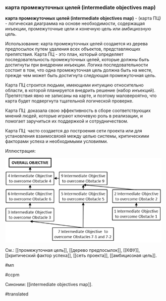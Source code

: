 ### карта промежуточных целей (intermediate objectives map)

**карта промежуточных целей (intermediate objectives map)** - (карта ПЦ) - логическая диаграмма на основе необходимости, содержащая инъекции, промежуточные цели и конечную цель или амбициозную цель.

Использование: карта промежуточных целей создается из дерева предпосылок путем удаления всех объектов, представляющих препятствия. Карта ПЦ - это план, который определяет последовательность промежуточных целей, которые должны быть достигнуты при внедрении инъекции. Логика последовательности состоит в том, что одна промежуточная цель должна быть на месте, прежде чем может быть достигнута следующая промежуточная цель.

Карта ПЦ строится людьми, имеющими интуицию относительно области, в которой планируется внедрить решение (набор инъекций). Препятствия явно не записаны на карте, и поэтому маловероятно, что карта будет подвергнута тщательной логической проверке.

Карта ПЦ  доказала свою эффективность в сборе соответствующих мнений людей, которые играют ключевую роль в реализации, и помогает заручиться их поддержкой и сотрудничеством.

Карта ПЦ  часто создается до построения сети проекта или для установления взаимосвязей между целью системы, критическими факторами успеха и необходимыми условиями.

Иллюстрация:

![](images/image111.png)

См.: [[промежуточная цель]], [[дерево предпосылок]], [[КФУ]], [[критический фактор успеха]], [[сеть проекта]], [[амбициозная цель]].

#мп

#ccpm

Синоним: [[intermediate objectives map]].

#translated
